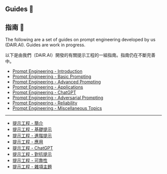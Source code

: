 ## Guides 🔮

## 指南 🔮

The following are a set of guides on prompt engineering developed by us (DAIR.AI). Guides are work in progress.

以下是由我們（DAIR.AI）開發的有關提示工程的一組指南。指南仍在不斷完善中。

- [Prompt Engineering - Introduction](/guides/prompts-intro.md)
- [Prompt Engineering - Basic Prompting](/guides/prompts-basic-usage.md)
- [Prompt Engineering - Advanced Prompting](/guides/prompts-advanced-usage.md)
- [Prompt Engineering - Applications](/guides/prompts-applications.md)
- [Prompt Engineering - ChatGPT](/guides/prompts-chatgpt.md)
- [Prompt Engineering - Adversarial Prompting](/guides/prompts-adversarial.md)
- [Prompt Engineering - Reliability](/guides/prompts-reliability.md)
- [Prompt Engineering - Miscellaneous Topics](/guides/prompts-miscellaneous.md)

---

- [提示工程 - 簡介](/guides/prompts-intro.md)
- [提示工程 - 基礎提示](/guides/prompts-basic-usage.md)
- [提示工程 - 進階提示](/guides/prompts-advanced-usage.md)
- [提示工程 - 應用](/guides/prompts-applications.md)
- [提示工程 - ChatGPT](/guides/prompts-chatgpt.md)
- [提示工程 - 對抗提示](/guides/prompts-adversarial.md)
- [提示工程 - 可靠性](/guides/prompts-reliability.md)
- [提示工程 - 雜項主題](/guides/prompts-miscellaneous.md)
